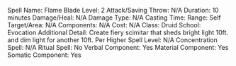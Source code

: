 
Spell Name: Flame Blade
Level: 2
Attack/Saving Throw: N/A
Duration: 10 minutes
Damage/Heal: N/A
Damage Type: N/A
Casting Time: 
Range: Self
Target/Area: N/A
Components: N/A
Cost: N/A
Class: Druid
School: Evocation
Additional Detail: Create fiery scimitar that sheds bright light 10ft. and dim light for another 10ft.
Per Higher Spell Level: N/A
Concentration Spell: N/A
Ritual Spell: No
Verbal Component: Yes
Material Component: Yes
Somatic Component: Yes
